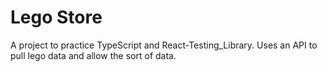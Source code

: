 # Lego Store

A project to practice TypeScript and React-Testing_Library. Uses an API to pull lego data and allow the sort of data.
